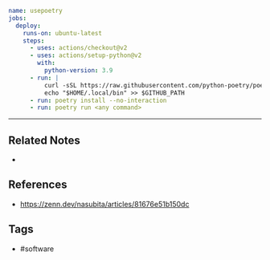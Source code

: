 ```yml:.github/workflows/ci.yml
name: usepoetry
jobs:
  deploy:
    runs-on: ubuntu-latest
    steps:
      - uses: actions/checkout@v2
      - uses: actions/setup-python@v2
        with:
          python-version: 3.9
      - run: |
          curl -sSL https://raw.githubusercontent.com/python-poetry/poetry/master/install-poetry.py | python -
          echo "$HOME/.local/bin" >> $GITHUB_PATH
      - run: poetry install --no-interaction
      - run: poetry run <any command>
```


---
## Related Notes
- 

## References
- https://zenn.dev/nasubita/articles/81676e51b150dc

## Tags
- #software 